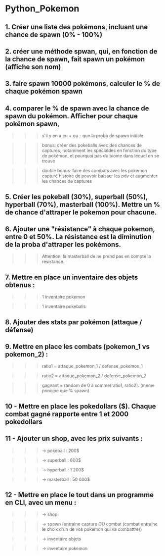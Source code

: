 # **Python_Pokemon**


## 1. Créer une liste des pokémons, incluant une chance de spawn (0% - 100%) 

## 2. créer une méthode spwan, qui, en fonction de la chance de spawn, fait spawn un pokémon (affiche son nom)
## 3. faire spawn 10000 pokémons, calculer le % de chaque pokémon spawn
## 4. comparer le % de spawn avec la chance de spawn du pokémon. Afficher pour chaque pokémon spawn,
>>> s'il y en a eu + ou - que la proba de spawn initiale  

>>> bonus: créer des pokeballs avec des chances de captures, notamment les spécialdes en fonction du type de pokémon, et pourquoi pas du biome dans lequel on se trouve  

>>> double bonus: faire des combats avec les pokemon capturé histoire de pouvoir baisser les pdv et augmenter les chances de captures  

## 5. Créer les pokeball (30%), superball (50%), hyperball (70%), masterball (100%). Mettre un % de chance d'attraper le pokemon pour chacune.
## 6. Ajouter une "résistance" à chaque pokemon, entre 0 et 50%. La résistance est la diminution de la proba d'attraper les pokémons.
>>> Attention, la masterball de ne prend pas en compte la resistance.

## 7. Mettre en place un inventaire des objets obtenus :
>>> 1 inventaire pokemon  

>>> 1 inventaire pokeballs  


## 8. Ajouter des stats par pokémon (attaque / défense)
## 9. Mettre en place les combats (pokemon_1 vs pokemon_2) :
>>> ratio1 = attaque_pokemon_1 / defense_pokemon_1  

>>> ratio2 = attaque_pokemon_2 / defense_pokemon_2  

>>> gagnant = random de 0 à somme(ratio1, ratio2). (meme principe que % spawn)  


## 10 - Mettre en place les pokedollars ($). Chaque combat gagné rapporte entre 1 et 2000 pokedollars

## 11 - Ajouter un shop, avec les prix suivants : 
>>> -> pokeball : 200$  

>>> -> superball : 600$  

>>> -> hyperball : 1 200$  

>>> -> masterball : 50 000$

## 12 - Mettre en place le tout dans un programme en CLI, avec un menu : 
>>> -> shop  

>>> -> spawn (entraine capture OU combat (combat entraine le choix d'un de vos pokémon qui va combattre))  

>>> -> inventaire objets  

>>> -> inventaire pokemon  
